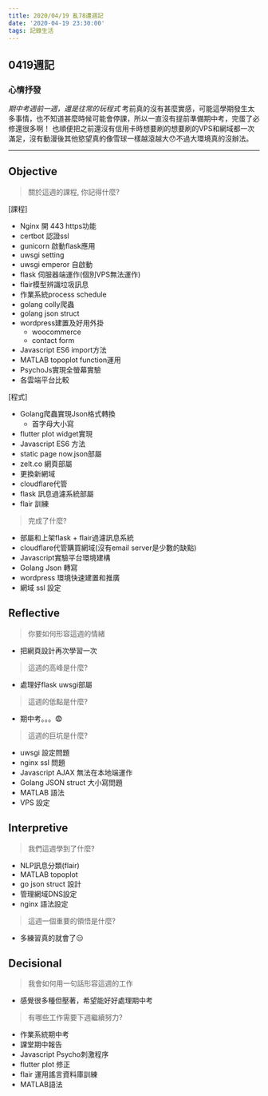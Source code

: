 ```yaml
---
title: 2020/04/19 亂78遭週記
date: '2020-04-19 23:30:00'
tags: 記錄生活
---
```

## **0419週記**

### 心情抒發
*期中考週前一週，還是往常的玩程式*
考前真的沒有甚麼實感，可能這學期發生太多事情，也不知道甚麼時候可能會停課，所以一直沒有提前準備期中考，完蛋了必修還很多啊！
也順便把之前還沒有信用卡時想要刷的想要刷的VPS和網域都一次滿足，沒有動漫後其他慾望真的像雪球一樣越滾越大😯不過大環境真的沒辦法。

---
<!-- more -->
## **Objective**

> 關於這週的課程, 你記得什麼?

[課程]
- Nginx 開 443 https功能
- certbot 認證ssl
- gunicorn 啟動flask應用
- uwsgi setting
- uwsgi emperor 自啟動
- flask 伺服器端運作(個別VPS無法運作)
- flair模型辨識垃圾訊息
- 作業系統process schedule
- golang colly爬蟲
- golang json struct
- wordpress建置及好用外掛
    - woocommerce
    - contact form
- Javascript ES6 import方法
- MATLAB topoplot function運用
- PsychoJs實現全螢幕實驗
- 各雲端平台比較

[程式]
- Golang爬蟲實現Json格式轉換
    - 首字母大小寫
- flutter plot widget實現
- Javascript ES6 方法
- static page now.json部屬
- zelt.co 網頁部屬
- 更換新網域
- cloudflare代管
- flask 訊息過濾系統部屬
- flair 訓練

> 完成了什麼?

- 部屬和上架flask + flair過濾訊息系統
- cloudflare代管購買網域(沒有email server是少數的缺點)
- Javascript實驗平台環境建構
- Golang Json 轉寫
- wordpress 環境快速建置和推廣
- 網域 ssl 設定


## **Reflective**

> 你要如何形容這週的情緒

* 把網頁設計再次學習一次

> 這週的高峰是什麼?

* 處理好flask uwsgi部屬

> 這週的低點是什麼?

* 期中考。。。😨

> 這週的巨坑是什麼?

* uwsgi 設定問題
* nginx ssl 問題
* Javascript AJAX 無法在本地端運作
* Golang JSON struct 大小寫問題
* MATLAB 語法
* VPS 設定

## **Interpretive**

> 我們這週學到了什麼?

- NLP訊息分類(flair)
- MATLAB topoplot
- go json struct 設計
- 管理網域DNS設定
- nginx 語法設定

> 這週一個重要的領悟是什麼?

* 多練習真的就會了😑

## **Decisional**

> 我會如何用一句話形容這週的工作

* 感覺很多種但壓著，希望能好好處理期中考

> 有哪些工作需要下週繼續努力?

- 作業系統期中考
- 課堂期中報告
- Javascript Psycho刺激程序
- flutter plot 修正
- flair 運用謠言資料庫訓練
- MATLAB語法

